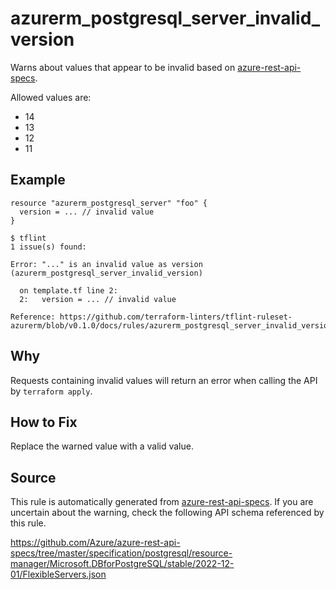 <!--- This file generated by `tools/apispec-rule-gen/main.go`. DO NOT EDIT --->

# azurerm_postgresql_server_invalid_version

Warns about values that appear to be invalid based on [azure-rest-api-specs](https://github.com/Azure/azure-rest-api-specs).

Allowed values are:
- 14
- 13
- 12
- 11

## Example

```hcl
resource "azurerm_postgresql_server" "foo" {
  version = ... // invalid value
}
```

```
$ tflint
1 issue(s) found:

Error: "..." is an invalid value as version (azurerm_postgresql_server_invalid_version)

  on template.tf line 2:
  2:   version = ... // invalid value

Reference: https://github.com/terraform-linters/tflint-ruleset-azurerm/blob/v0.1.0/docs/rules/azurerm_postgresql_server_invalid_version.md

```

## Why

Requests containing invalid values will return an error when calling the API by `terraform apply`.

## How to Fix

Replace the warned value with a valid value.

## Source

This rule is automatically generated from [azure-rest-api-specs](https://github.com/Azure/azure-rest-api-specs). If you are uncertain about the warning, check the following API schema referenced by this rule.

https://github.com/Azure/azure-rest-api-specs/tree/master/specification/postgresql/resource-manager/Microsoft.DBforPostgreSQL/stable/2022-12-01/FlexibleServers.json
